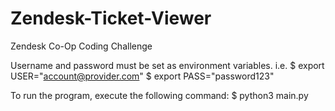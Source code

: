 # Zendesk-Ticket-Viewer
Zendesk Co-Op Coding Challenge

Username and password must be set as environment variables. i.e.
$ export USER="account@provider.com"
$ export PASS="password123"

To run the program, execute the following command:
$ python3 main.py